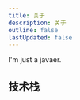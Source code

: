 ```yaml
---
title: 关于
description: 关于
outline: false
lastUpdated: false
---
```


I'm just a javaer.

## 技术栈

<ShieldsBadge label="Java" color="73A1FB" svg="java" link="https://dev.java/" />
<ShieldsBadge label="Groovy" color="619cbc" logo="apachegroovy" link="https://groovy.apache.org/" />
<ShieldsBadge label="Golang" color="00acd7" svg="golang" link="https://go.dev/" />
<ShieldsBadge label="SQL" color="00bcf2" svg="sql" link="https://en.wikipedia.org/wiki/SQL" />
<ShieldsBadge label="Shell" color="cc2229" logo="shell" link="https://en.wikipedia.org/wiki/Shell_script" />
<ShieldsBadge label="JavaScript" color="99DD00" logo="javascript" link="https://en.wikipedia.org/wiki/JavaScript" />
<ShieldsBadge label="Node.js" color="5FA04E" logo="nodedotjs" link="https://nodejs.org/en" />
<ShieldsBadge label="TypeScript" color="3178C6" logo="typescript" link="https://www.typescriptlang.org/" />
<ShieldsBadge label="CSS" color="663399" logo="css" link="https://en.wikipedia.org/wiki/CSS" />
<ShieldsBadge label="Markdown" color="A9A9A9" logo="markdown" link="https://www.markdownguide.org/" />
<p/>

<ShieldsBadge label="MySQL" color="4479A1" svg="mysql" link="https://www.mysql.com/" />
<ShieldsBadge label="MariaDB" color="003545" logo="mariadb" link="https://mariadb.org/" />
<ShieldsBadge label="Oracle" color="e30613" svg="oracle" link="https://www.oracle.com/database/" />
<ShieldsBadge label="PostgreSQL" color="4169E1" logo="PostgreSQL" link="https://www.postgresql.org/" />
<ShieldsBadge label="Microsoft SQL Server" color="CC2927" svg="sqlServer" link="https://www.microsoft.com/en-us/sql-server/sql-server-downloads" />
<ShieldsBadge label="达梦" color="002878" logo="dm" link="https://intl.dameng.com/DM8.html" />
<ShieldsBadge label="SQLite" color="003B57" logo="sqlite" link="https://www.sqlite.org/" />
<ShieldsBadge label="Redis" color="DC382D" logo="Redis" link="https://redis.io/" />
<ShieldsBadge label="Elastic Search" color="005571" logo="elasticsearch" link="https://www.elastic.co/cn/" />
<p/>

<ShieldsBadge label="Git" color="FF6A00" logo="git" link="https://git-scm.com/" />
<ShieldsBadge label="SVN" color="809CC9" logo="subversion" link="https://subversion.apache.org/" />
<ShieldsBadge label="Maven" color="C71A36" logo="apachemaven" link="https://maven.apache.org/" />
<ShieldsBadge label="Gradle" color="02303A" logo="gradle" link="https://gradle.org/" />
<ShieldsBadge label="NPM" color="CB3837" logo="npm" link="https://www.npmjs.com/" />
<ShieldsBadge label="Tomcat" color="d1a41a" logo="apachetomcat" link="https://tomcat.apache.org/" />
<ShieldsBadge label="Undertow" color="4B73A2" svg="undertow" link="https://undertow.io/" />
<ShieldsBadge label="Nginx" color="009639" logo="nginx" link="https://nginx.org/en/" />
<ShieldsBadge label="Docker" color="2496ED" logo="docker" link="https://www.docker.com/" />
<ShieldsBadge label="Jenkins" color="D24939" logo="jenkins" link="https://www.jenkins.io/" />
<p/>

<ShieldsBadge label="CentOS" color="262577" logo="centos" link="https://www.centos.org/" />
<ShieldsBadge label="Ubuntu" color="E95420" logo="ubuntu" link="https://ubuntu.com/" />
<ShieldsBadge label="Windows" color="0078D4" svg="windows" link="https://www.microsoft.com/en-us/windows?r=1" />
<ShieldsBadge label="阿里云" color="6DB33F" logo="alibabacloud" link="https://www.aliyun.com/" />
<ShieldsBadge label="华为云" color="FF0000" logo="huawei" link="https://www.huaweicloud.com/" />
<ShieldsBadge label="腾讯云" color="006EFF" svg="tencent_cloud" link="https://cloud.tencent.com/" />
<p/>

[//]: # (https://simpleicons.org)
[//]: # (https://img.shields.io)
[//]: # (https://blog.charles7c.top/about/me)
